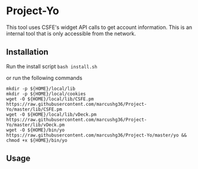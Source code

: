 # Project-Yo
This tool uses CSFE's widget API calls to get account information. This is an internal tool that is only accessible from the network.

## Installation
Run the install script
`bash install.sh`

or run the following commands

```
mkdir -p ${HOME}/local/lib
mkdir -p ${HOME}/local/cookies
wget -O ${HOME}/local/lib/CSFE.pm https://raw.githubusercontent.com/marcushg36/Project-Yo/master/lib/CSFE.pm
wget -O ${HOME}/local/lib/vDeck.pm https://raw.githubusercontent.com/marcushg36/Project-Yo/master/lib/vDeck.pm
wget -O ${HOME}/bin/yo https://raw.githubusercontent.com/marcushg36/Project-Yo/master/yo && chmod +x ${HOME}/bin/yo
```

## Usage
